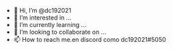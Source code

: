 - 👋 Hi, I’m @dc192021
- 👀 I’m interested in ...
- 🌱 I’m currently learning ...
- 💞️ I’m looking to collaborate on ...
- 📫 How to reach me.en discord como dc192021#5050

<!---
dc192021/dc192021 is a ✨ special ✨ repository because its `README.md` (this file) appears on your GitHub profile.
You can click the Preview link to take a look at your changes.
--->
